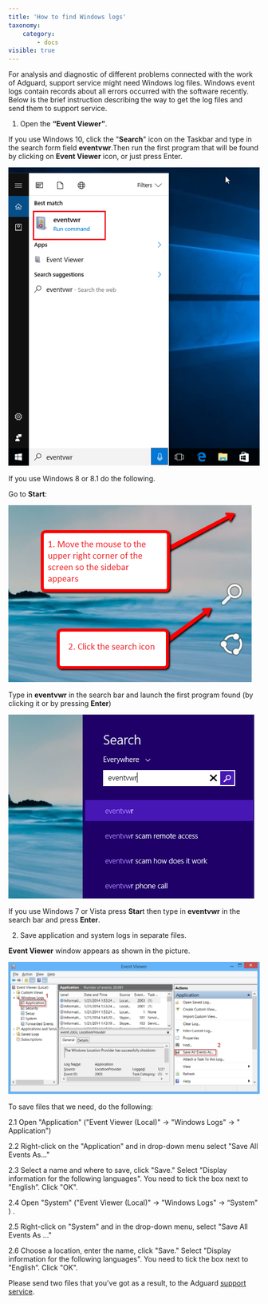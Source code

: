 ```yaml
---
title: 'How to find Windows logs'
taxonomy:
    category:
        - docs
visible: true
---
```


For analysis and diagnostic of different problems connected with the work of Adguard, support service might need Windows log files. Windows event logs contain records about all errors occurred with the software recently. Below is the brief instruction describing the way to get the log files and send them to support service. 

1. Open the **“Event Viewer”**.

If you use Windows 10, click the "**Search**" icon on the Taskbar and type in the search form field **eventvwr**.Then run the first program that will be found by clicking on **Event Viewer** icon, or just press Enter.

![](eventvwr_win10_EN.png)

If you use Windows 8 or 8.1 do the following.

Go to **Start**:

![](side%20menu%20%281%29.png)

Type in **eventvwr** in the search bar and launch the first program found (by clicking it or by pressing **Enter**)

![](search%20for%20windows%20log%20fls.png)

If you use Windows 7 or Vista press **Star**t then type in **eventvwr** in the search bar and press **Enter**. 

2. Save application and system logs in separate files.

**Event Viewer** window appears as shown in the picture.

![](Applications.png)

To save files that we need, do the following:

 2.1 Open "Application" ("Event Viewer (Local)" -> "Windows Logs" -> " Application")

 2.2 Right-click on the "Application" and in drop-down menu select "Save All Events As..."

 2.3 Select a name and where to save, click "Save." Select "Display information for the following languages". You need to tick the box next to "English”. Click "OK".

 2.4 Open "System" ("Event Viewer (Local)" -> "Windows Logs" ->  “System" ) .

 2.5 Right-click on "System" and in the drop-down menu, select "Save All Events As ..."

 2.6 Choose a location, enter the name, click "Save." Select "Display information for the following languages". You need to tick the box next to "English”. Click "OK". 

Please send two files that you've got as a result, to the Adguard [support service](mailto:support@adguard.com).

